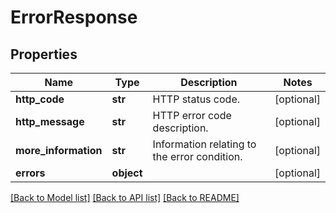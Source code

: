 # ErrorResponse

## Properties
Name | Type | Description | Notes
------------ | ------------- | ------------- | -------------
**http_code** | **str** | HTTP status code. | [optional] 
**http_message** | **str** | HTTP error code description. | [optional] 
**more_information** | **str** | Information relating to the error condition. | [optional] 
**errors** | **object** |  | [optional] 

[[Back to Model list]](../README.md#documentation-for-models) [[Back to API list]](../README.md#documentation-for-api-endpoints) [[Back to README]](../README.md)

